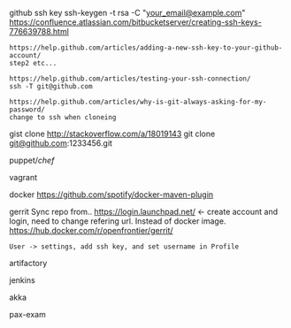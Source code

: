 github
  ssh key
    ssh-keygen -t rsa -C "your_email@example.com"
    https://confluence.atlassian.com/bitbucketserver/creating-ssh-keys-776639788.html

    https://help.github.com/articles/adding-a-new-ssh-key-to-your-github-account/
    step2 etc...

    https://help.github.com/articles/testing-your-ssh-connection/
    ssh -T git@github.com

    https://help.github.com/articles/why-is-git-always-asking-for-my-password/
    change to ssh when cloneing

  gist
    clone
    http://stackoverflow.com/a/18019143
    git clone git@github.com:1233456.git

puppet/_chef_

vagrant

docker
    https://github.com/spotify/docker-maven-plugin

gerrit
    Sync repo from..
    https://login.launchpad.net/ <- create account and login, need to change refering url. Instead of docker image.
    https://hub.docker.com/r/openfrontier/gerrit/

    User -> settings, add ssh key, and set username in Profile

artifactory

jenkins

akka

pax-exam
